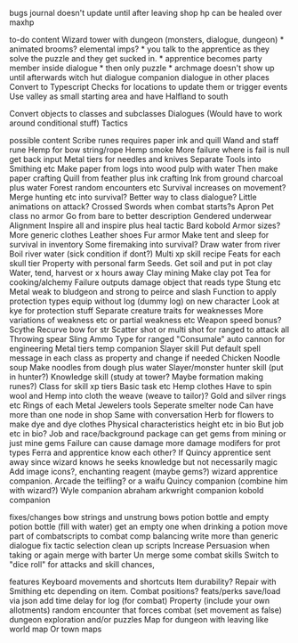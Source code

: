 bugs
journal doesn't update until after leaving shop
hp can be healed over maxhp

to-do content
Wizard tower with dungeon  (monsters, dialogue, dungeon)
    * animated brooms? elemental imps?
    * you talk to the apprentice as they solve the puzzle and they get sucked in.
    * apprentice becomes party member inside dialogue
    * then only puzzle
    * archmage doesn't show up until afterwards
witch hut dialogue
companion dialogue in other places
Convert to Typescript
Checks for locations to update them or trigger events
Use valley as small starting area and have Halfland to south

Convert objects to classes and subclasses
Dialogues (Would have to work around conditional stuff)
Tactics

possible content
Scribe runes requires paper ink and quill
Wand and staff rune
Hemp for bow string/rope
Hemp smoke
More failure where is fail is null get back input
Metal tiers for needles and knives 
Separate Tools into Smithing etc
Make paper from logs into wood pulp with water
Then make paper crafting 
Quill from feather plus ink crafting
Ink from ground charcoal plus water
Forest random encounters etc
Survival increases on movement?
Merge hunting etc into survival?
Better way to class dialogue?
Little animations on attack?
Crossed Swords when combat starts?s
Apron
Pet class no armor
Go from bare to better description 
Gendered underwear 
Alignment 
Inspire all and inspire plus heal tactic
Bard kobold 
Armor sizes?
More generic clothes
Leather shoes 
Fur armor
Make tent and sleep for survival in inventory
Some firemaking into survival?
Draw water from river
Boil river water (sick condition if dont?)
Multi xp skill recipe 
Feats for each skull tier
Property with personal farm 
Seeds. Get soil and put in pot clay
Water, tend, harvest or x hours away 
Clay mining
Make clay pot
Tea for cooking/alchemy
Failure outputs damage object that reads type
Stung etc
Metal weak to bludgeon and strong to peirce and slash
Function to apply protection types equip without log (dummy log) on new character 
Look at kye for protection  stuff
Separate creature traits for weaknesses
More variations of weakness etc or partial weakness etc
Weapon speed bonus?
Scythe 
Recurve bow for str
Scatter shot or multi shot for ranged to attack all
Throwing spear
Sling
Ammo Type for ranged
"Consumale" auto cannon for engineering Metal tiers temp companion
Slayer skill
Put default spell message in each class as property and change if needed
Chicken Noodle soup 
Make noodles from dough plus water 
Slayer/monster hunter skill (put in hunter?)
Knowledge skill (study at tower? Maybe formation making runes?)
Class for skill xp tiers 
Basic task etc
Hemp clothes
Have to spin wool and Hemp into cloth the weave (weave to tailor)?
Gold and silver rings etc
Rings of each Metal
Jewelers tools
Seperate smelter node
Can have more than one node in shop 
Same with conversation 
Herb for flowers to make dye and dye clothes 
Physical characteristics height etc in bio
But job etc in bio?
Job and race/background package
can get gems from mining or just mine gems
Failure can cause damage
more damage modifers for prot types
Ferra and apprentice know each other?
If Quincy apprentice sent away since wizard knows he seeks knowledge but not necessarily magic
Add image icons?,
enchanting reagent (maybe gems?)
wizard apprentice companion. Arcade the teifling? or a waifu
Quincy companion (combine him with wizard?)
Wyle companion
abraham arkwright companion
kobold companion

fixes/changes
bow strings and unstrung bows
potion bottle and empty potion bottle (fill with water) get an empty one when drinking a potion
move part of combatscripts to combat comp
balancing
write more than generic dialogue
fix tactic selection
clean up scripts
Increase Persuasion when taking or again merge with barter
Un merge some combat skills 
Switch to "dice roll" for attacks and skill chances,

features
Keyboard movements and shortcuts
Item durability?
Repair with Smithing etc depending on item.
Combat positions?
feats/perks
save/load via json
add time delay for log (for combat)
Property (include your own allotments)
random encounter that forces combat (set movement as false)
dungeon exploration and/or puzzles
Map for dungeon with leaving like world map
Or town maps